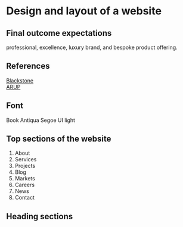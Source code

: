 # Design and layout of a website
## Final outcome expectations
professional, excellence, luxury brand, and bespoke product offering.
## References
[Blackstone](https://www.blackstone.com/) <br>
[ARUP](https://www.arup.com/)
## Font
Book Antiqua
Segoe UI light
## Top sections of the website
1. About
2. Services
3. Projects
4. Blog
5. Markets
6. Careers
7. News
8. Contact
## Heading sections
